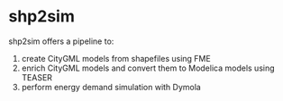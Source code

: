 # shp2sim

shp2sim offers a pipeline to:
1. create CityGML models from shapefiles using FME
2. enrich CityGML models and convert them to Modelica models using TEASER
3. perform energy demand simulation with Dymola
